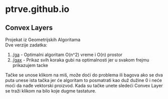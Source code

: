 # ptrve.github.io

## Convex Layers

Projekat iz Geometrijskih Algoritama  
Dve verzije zadatka:
1. [/ga](https://ptrvx.github.io/ga/index.html)      - Optimalni algoritam O(n^2) vreme i O(n) prostor 
2. [/gax](https://ptrvx.github.io/gax/index.html)     - Prikaz svih koraka gubi na optimalnosti jer u svakom frejmu prikazujem tacke

Tačke se unose klikom na miš, može doći do problema ili bagova ako se dva puta unese ista tačka jer će algoritam to posmatrati kao duž dužine 0 i neće moći da nađe vektorski proizvod.
Kada su tačke unete sledeći Convex Layer se traži klikom na bilo koje dugme tastature.
